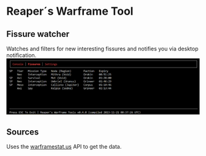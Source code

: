 # Reaper´s Warframe Tool

## Fissure watcher

Watches and filters for new interesting fissures and notifies you via desktop notification.
<img src="assets\README\ScreenshotFissure.png">
## Sources

Uses the [warframestat.us](https://docs.warframestat.us/) API to get the data.
